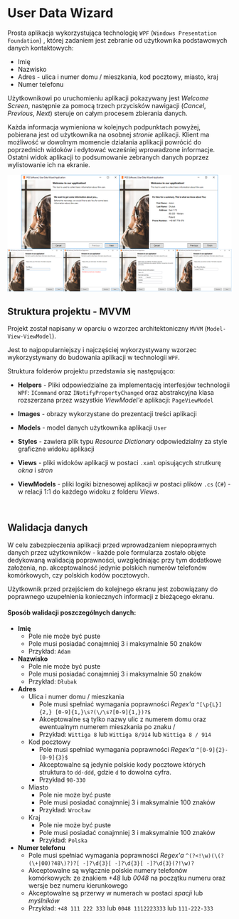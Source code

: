 # User Data Wizard

Prosta aplikacja wykorzystująca technologię `WPF` (`Windows Presentation Foundation`) , której zadaniem jest zebranie od użytkownika podstawowych danych kontaktowych:

- Imię
- Nazwisko
- Adres - ulica i numer domu / mieszkania, kod pocztowy, miasto, kraj
- Numer telefonu

Użytkownikowi po uruchomieniu aplikacji pokazywany jest *Welcome Screen*, następnie za pomocą trzech przycisków nawigacji (*Cancel*, *Previous*, *Next*) steruje on całym procesem zbierania danych. 

Każda informacja wymieniona w kolejnych podpunktach powyżej, pobierana jest od użytkownika na osobnej *stronie* aplikacji. Klient ma możliwość w dowolnym momencie działania aplikacji powrócić do poprzednich widoków i edytować wcześniej wprowadzone informacje. Ostatni widok aplikacji to podsumowanie zebranych danych poprzez wylistowanie ich na ekranie.

![UserDataWizardScreen](https://github.com/AdamDlubak/UserDataWizard/blob/master/UserDataWizard/Images/UserDataWizardScreen.png)



## Struktura projektu - MVVM

Projekt został napisany w oparciu o wzorzec architektoniczny `MVVM` (`Model-View-ViewModel`).

Jest to najpopularniejszy i najczęściej wykorzystywany wzorzec wykorzystywany do budowania aplikacji w technologii `WPF`. 

Struktura folderów projektu przedstawia się następująco:

- **Helpers** - Pliki odpowiedzialne za implementację interfesjów technologii `WPF`: `ICommand` oraz `INotifyPropertyChanged` oraz abstrakcyjna klasa rozszerzana przez wszystkie *ViewModel'e* aplikacji: `PageViewModel`

- **Images** - obrazy wykorzystane do prezentacji treści aplikacji

- **Models** - model danych użytkownika aplikacji `User`

- **Styles** - zawiera plik typu *Resource Dictionary* odpowiedzialny za style graficzne widoku aplikacji

- **Views** -  pliki widoków aplikacji w postaci `.xaml` opisujących strutkurę *okna* i *stron*

- **ViewModels** - pliki logiki biznesowej aplikacji w postaci plików `.cs` (`C#`) - w relacji 1:1 do każdego widoku z folderu *Views*.

  ​

## Walidacja danych

W celu zabezpieczenia aplikacji przed wprowadzaniem niepoprawnych danych przez użytkowników - każde pole formularza zostało objęte dedykowaną walidacją poprawności, uwzględniając przy tym dodatkowe założenia, np. akceptowalność jedynie polskich numerów telefonów komórkowych, czy polskich kodów pocztowych. 

Użytkownik przed przejściem do kolejnego ekranu jest zobowiązany do poprawnego uzupełnienia koniecznych informacji z bieżącego ekranu. 

#### Sposób walidacji poszczególnych danych:

- **Imię**
  - Pole nie może być puste
  - Pole musi posiadać conajmniej 3 i maksymalnie 50 znaków
  - Przykład: `Adam`
- **Nazwisko**
  - Pole nie może być puste
  - Pole musi posiadać conajmniej 3 i maksymalnie 50 znaków
  - Przykład: `Dłubak`
- **Adres**
  - Ulica i numer domu / mieszkania
    - Pole musi spełniać wymagania poprawności *Regex'a*
      `^[\p{L}]{2,} [0-9]{1,}\s?(\/\s?[0-9]{1,})?$`
    - Akceptowalne są tylko nazwy ulic z numerem domu oraz ewentualnym numerem mieszkania po znaku /
    - Przykład: `Wittiga 8` lub `Wittiga 8/914` lub `Wittiga 8 / 914`
  - Kod pocztowy
    - Pole musi spełniać wymagania poprawności *Regex'a*
      `^[0-9]{2}-[0-9]{3}$`
    - Akceptowalne są jedynie polskie kody pocztowe których struktura to `dd-ddd`, gdzie `d` to dowolna cyfra.
    - Przykład `98-330`
  - Miasto
    - Pole nie może być puste
    - Pole musi posiadać conajmniej 3 i maksymalnie 100 znaków
    - Przykład: `Wrocław`
  - Kraj
    - Pole nie może być puste
    - Pole musi posiadać conajmniej 3 i maksymalnie 100 znaków
    - Przykład: `Polska`
- **Numer telefonu**
  - Pole musi spełniać wymagania poprawności *Regex'a* 
    `^(?<!\w)(\(?(\+|00)?48\)?)?[ -]?\d{3}[ -]?\d{3}[ -]?\d{3}(?!\w)?`
  - Akceptowalne są wyłącznie polskie numery telefonów komórkowych: ze znakiem *+48* lub *0048* na początku numeru oraz wersje bez numeru kierunkowego
  - Akceptowalne są przerwy w numerach w postaci *spacji* lub *myślników*
  - Przykład: `+48 111 222 333` lub `0048 1112223333` lub `111-222-333`